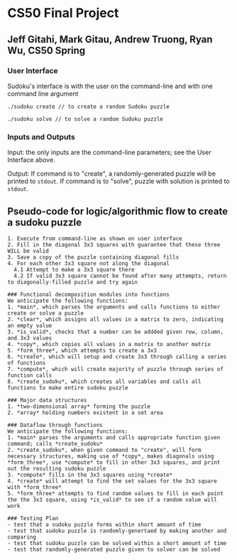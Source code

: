 # CS50 Final Project
## Jeff Gitahi, Mark Gitau, Andrew Truong, Ryan Wu, CS50 Spring

### User Interface
Sudoku's interface is with the user on the command-line and with one command line argument
```
./sudoku create // to create a random Sudoku puzzle
```
```
./sudoku solve // to solve a random Sudoku puzzle
```

### Inputs and Outputs
Input: the only inputs are the command-line parameters; see the User Interface above.

Output: If command is to "create", a randomly-generated puzzle will be printed to `stdout`. If command is to "solve", puzzle with solution is printed to `stdout`.

## Pseudo-code for logic/algorithmic flow to create a sudoku puzzle
```
1. Execute from command-line as shown on user interface
2. Fill in the diagonal 3x3 squares with guarantee that these three WILL be valid
3. Save a copy of the puzzle containing diagonal fills
4. For each other 3x3 square not along the diagonal
  4.1 Attempt to make a 3x3 square there
  4.2 If valid 3x3 square cannot be found after many attempts, return to diagonally-filled puzzle and try again

### Functional decomposition modules into functions
We anticipate the following functions:
1. *main*, which parses the arguments and calls functions to either create or solve a puzzle
2. *clear*, which assigns all values in a matrix to zero, indicating an empty value
3. *is_valid*, checks that a number can be addded given row, column, and 3x3 values
4. *copy*, which copies all values in a matrix to another matrix
5. *form_three*, which attempts to create a 3x3
6. *create*, which will setup and create 3x3 through calling a series of functions
7. *compute*, which will create majority of puzzle through series of function calls
8. *create_sudoku*, which creates all variables and calls all functions to make entire sudoku puzzle

### Major data structures
1. *two-dimensional array* forming the puzzle
2. *array* holding numbers existent in a set area

### Dataflow through functions
We anticipate the following functions:
1. *main* parses the arguments and calls appropriate function given command; calls *create_sudoku* 
2. *create_sudoku*, when given command to "create", will form necessary structures, making use of *copy*, makes diagonals using *form_three*, use *compute* to fill in other 3x3 squares, and print out the resulting sudoku puzzle
3. *compute* fills in the 3x3 squares using *create*
4. *create* will attempt to find the set values for the 3x3 square with *form_three*
5. *form_three* attempts to find random values to fill in each point the the 3x3 square, using *is_valid* to see if a random value will work

### Testing Plan
- test that a sudoku puzzle forms within short amount of time
- test that sudoku puzzle is randomly-genertaed by making another and comparing
- test that sudoku puzzle can be solved within a short amount of time
- test that randomly-generated puzzle given to solver can be solved
